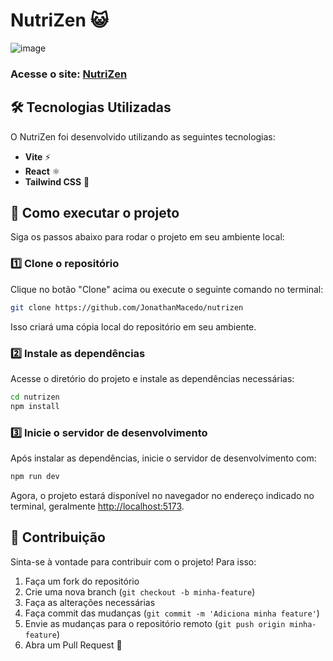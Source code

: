 # NutriZen 😺

![image](https://github.com/user-attachments/assets/552f5b11-9391-4f48-84e1-9ac067b6f862)


### Acesse o site: [NutriZen](https://nutrizen-six.vercel.app/)

## 🛠️ Tecnologias Utilizadas

O NutriZen foi desenvolvido utilizando as seguintes tecnologias:

- **Vite** ⚡
- **React** ⚛️
- **Tailwind CSS** 🎨

## 🚀 Como executar o projeto

Siga os passos abaixo para rodar o projeto em seu ambiente local:

### 1️⃣ Clone o repositório

Clique no botão "Clone" acima ou execute o seguinte comando no terminal:

```bash
git clone https://github.com/JonathanMacedo/nutrizen
```

Isso criará uma cópia local do repositório em seu ambiente.

### 2️⃣ Instale as dependências

Acesse o diretório do projeto e instale as dependências necessárias:

```bash
cd nutrizen
npm install
```

### 3️⃣ Inicie o servidor de desenvolvimento

Após instalar as dependências, inicie o servidor de desenvolvimento com:

```bash
npm run dev
```

Agora, o projeto estará disponível no navegador no endereço indicado no terminal, geralmente [http://localhost:5173](http://localhost:5173).


## 🤝 Contribuição

Sinta-se à vontade para contribuir com o projeto! Para isso:

1. Faça um fork do repositório
2. Crie uma nova branch (`git checkout -b minha-feature`)
3. Faça as alterações necessárias
4. Faça commit das mudanças (`git commit -m 'Adiciona minha feature'`)
5. Envie as mudanças para o repositório remoto (`git push origin minha-feature`)
6. Abra um Pull Request 🚀

